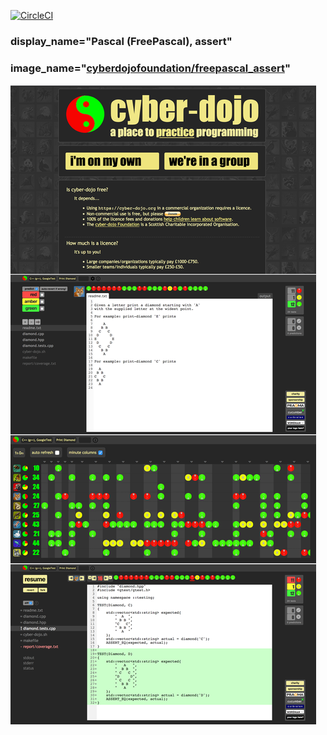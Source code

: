 [![CircleCI](https://circleci.com/gh/cyber-dojo-start-points/pascal-assert.svg?style=svg)](https://circleci.com/gh/cyber-dojo-start-points/pascal-assert)

### display_name="Pascal (FreePascal), assert"
### image_name="[cyberdojofoundation/freepascal_assert](https://hub.docker.com/repository/docker/cyberdojofoundation/freepascal_assert)"

![cyber-dojo.org home page](https://github.com/cyber-dojo/cyber-dojo/blob/master/shared/home_page_snapshot.png)
